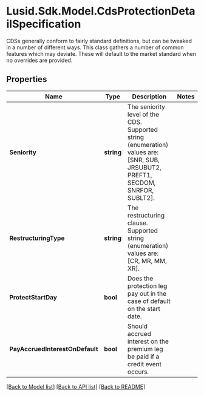 # Lusid.Sdk.Model.CdsProtectionDetailSpecification
CDSs generally conform to fairly standard definitions, but can be tweaked in a number of different ways.  This class gathers a number of common features which may deviate. These will default to the market standard when  no overrides are provided.

## Properties

Name | Type | Description | Notes
------------ | ------------- | ------------- | -------------
**Seniority** | **string** | The seniority level of the CDS.  Supported string (enumeration) values are: [SNR, SUB, JRSUBUT2, PREFT1, SECDOM, SNRFOR, SUBLT2]. | 
**RestructuringType** | **string** | The restructuring clause.  Supported string (enumeration) values are: [CR, MR, MM, XR]. | 
**ProtectStartDay** | **bool** | Does the protection leg pay out in the case of default on the start date. | 
**PayAccruedInterestOnDefault** | **bool** | Should accrued interest on the premium leg be paid if a credit event occurs. | 

[[Back to Model list]](../README.md#documentation-for-models) [[Back to API list]](../README.md#documentation-for-api-endpoints) [[Back to README]](../README.md)

